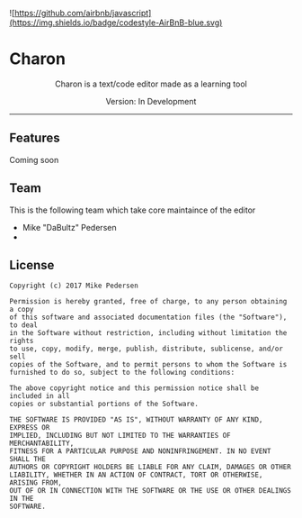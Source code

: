 ![https://github.com/airbnb/javascript](https://img.shields.io/badge/codestyle-AirBnB-blue.svg)

# Charon

<p align="center">
  Charon is a text/code editor made as a learning tool
</p>
<p align="center">Version: In Development </p>

---
## Features

Coming soon

## Team

This is the following team which take core maintaince of the editor

* Mike "DaBultz" Pedersen
*

## License

```
Copyright (c) 2017 Mike Pedersen

Permission is hereby granted, free of charge, to any person obtaining a copy
of this software and associated documentation files (the "Software"), to deal
in the Software without restriction, including without limitation the rights
to use, copy, modify, merge, publish, distribute, sublicense, and/or sell
copies of the Software, and to permit persons to whom the Software is
furnished to do so, subject to the following conditions:

The above copyright notice and this permission notice shall be included in all
copies or substantial portions of the Software.

THE SOFTWARE IS PROVIDED "AS IS", WITHOUT WARRANTY OF ANY KIND, EXPRESS OR
IMPLIED, INCLUDING BUT NOT LIMITED TO THE WARRANTIES OF MERCHANTABILITY,
FITNESS FOR A PARTICULAR PURPOSE AND NONINFRINGEMENT. IN NO EVENT SHALL THE
AUTHORS OR COPYRIGHT HOLDERS BE LIABLE FOR ANY CLAIM, DAMAGES OR OTHER
LIABILITY, WHETHER IN AN ACTION OF CONTRACT, TORT OR OTHERWISE, ARISING FROM,
OUT OF OR IN CONNECTION WITH THE SOFTWARE OR THE USE OR OTHER DEALINGS IN THE
SOFTWARE.
```
